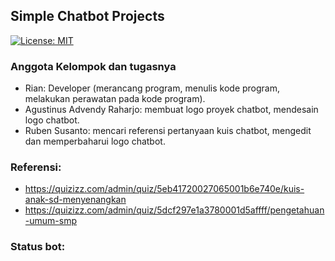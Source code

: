 ## Simple Chatbot Projects </br>
[![License: MIT](https://img.shields.io/badge/License-MIT-yellow.svg)](https://opensource.org/licenses/MIT)
</br>
### Anggota Kelompok dan tugasnya
- Rian: Developer (merancang program, menulis kode program, melakukan perawatan pada kode program).
- Agustinus Advendy Raharjo: membuat logo proyek chatbot, mendesain logo chatbot. 
- Ruben Susanto: mencari referensi pertanyaan kuis chatbot, mengedit dan memperbaharui logo chatbot.

### Referensi:
- https://quizizz.com/admin/quiz/5eb41720027065001b6e740e/kuis-anak-sd-menyenangkan
- https://quizizz.com/admin/quiz/5dcf297e1a3780001d5affff/pengetahuan-umum-smp

### Status bot:
